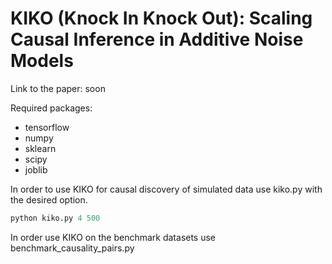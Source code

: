 # KIKO (Knock In Knock Out): Scaling Causal Inference in Additive Noise Models

Link to the paper: soon

Required packages:
* tensorflow
* numpy
* sklearn
* scipy
* joblib

In order to use KIKO for causal discovery of simulated data use kiko.py with the desired option.
```python
python kiko.py 4 500
```

In order use KIKO on the benchmark datasets use benchmark_causality_pairs.py
